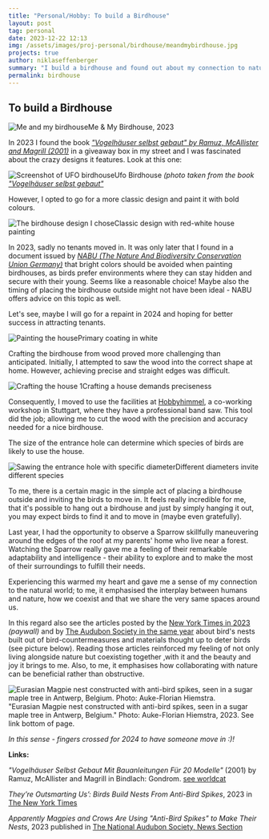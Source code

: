 ```yaml
---
title: "Personal/Hobby: To build a Birdhouse"
layout: post
tag: personal
date: 2023-12-22 12:13
img: /assets/images/proj-personal/birdhouse/meandmybirdhouse.jpg
projects: true
author: niklaseffenberger
summary: "I build a birdhouse and found out about my connection to nature"
permalink: birdhouse
---
```


## To build a Birdhouse


![Me and my birdhouse](/assets/images/proj-personal/birdhouse/meandmybirdhouse.jpg)Me & My Birdhouse, 2023

In 2023 I found the book *["Vogelhäuser selbst gebaut" by Ramuz, McAllister and Magrill (2001)](https://search.worldcat.org/de/title/76711712)* in a giveaway box in my street and I was fascinated about the crazy designs it features. Look at this one:

![Screenshot of UFO birdhouse](/assets/images/proj-personal/birdhouse/book_ufobirdhouse.jpeg)Ufo Birdhouse *(photo taken from the book ["Vogelhäuser selbst gebaut"](https://search.worldcat.org/de/title/76711712)*

However, I opted to go for a more classic design and paint it with bold colours.

![The birdhouse design I chose](/assets/images/proj-personal/birdhouse/redwhitepainting.jpg)Classic design with red-white house painting

In 2023, sadly no tenants moved in. It was only later that I found in a document issued by *[NABU (The Nature And Biodiversity Conservation Union Germany)](https://www.nabu.de/tiere-und-pflanzen/voegel/helfen/nistkaesten/01105.html)* that bright colors should be avoided when painting birdhouses, as birds prefer environments where they can stay hidden and secure with their young. Seems like a reasonable choice! Maybe also the timing of placing the birdhouse outside might not have been ideal - NABU offers advice on this topic as well.

Let's see, maybe I will go for a repaint in 2024 and hoping for better success in attracting tenants.

![Painting the house](/assets/images/proj-personal/birdhouse/paintingthehouse.jpg)Primary coating in white

Crafting the birdhouse from wood proved more challenging than anticipated. Initially, I attempted to saw the wood into the correct shape at home. However, achieving precise and straight edges was difficult.

![Crafting the house 1](/assets/images/proj-personal/birdhouse/housecrafting1.jpg)Crafting a house demands preciseness

Consequently, I moved to use the facilities at [Hobbyhimmel](https://hobbyhimmel.de/), a co-working workshop in Stuttgart, where they have a professional band saw. This tool  did the job; allowing me to cut the wood with the precision and accuracy needed for a nice birdhouse.

The size of the entrance hole can determine which species of birds are likely to use the house.

![Sawing the entrance hole with specific diameter](/assets/images/proj-personal/birdhouse/diameter.jpg)Different diameters invite different species

<div class="breaker"></div>

To me, there is a certain magic in the simple act of placing a birdhouse outside and inviting the birds to move in. It feels really incredible for me, that it's possible to hang out a birdhouse and just by simply hanging it out, you may expect birds to find it and to move in (maybe even gratefully).

Last year, I had the opportunity to observe a Sparrow skillfully maneuvering around the edges of the roof at my parents' home who live near a forest. Watching the Sparrow really gave me a feeling of their remarkable adaptability and intelligence - their ability to explore and to make the most of their surroundings to fulfill their needs.

Experiencing this warmed my heart and gave me a sense of my connection to the natural world; to me, it emphasised the interplay between humans and nature, how we coexist and that we share the very same spaces around us.

In this regard also see the articles posted by the [New York Times in 2023](https://www.nytimes.com/2023/07/13/science/magpies-birds-nests.html) *(paywall)* and by [The Audubon Society in the same year](https://www.audubon.org/news/apparently-magpies-and-crows-are-using-anti-bird-spikes-make-their-nests) about bird's nests built out of bird-countermeasures and materials thought up to deter birds (see picture below). Reading those articles reinforced my feeling of not only living alongside nature but coexisting together ‚with it and the beauty and joy it brings to me. Also, to me, it emphasises how collaborating with nature can be beneficial rather than obstructive.

![Eurasian Magpie nest constructed with anti-bird spikes, seen in a sugar maple tree in Antwerp, Belgium. Photo: Auke-Florian Hiemstra.](https://media.audubon.org/2023-07/Magpie-nest%2C-Antwerp-%28BE%29%2C-photo-Auke-Florian-Hiemstra-.jpg)"Eurasian Magpie nest constructed with anti-bird spikes, seen in a sugar maple tree in Antwerp, Belgium." Photo: Auke-Florian Hiemstra, 2023. See link bottom of page.

<div class="breaker"></div>

*In this sense - fingers crossed for 2024 to have someone move in :)!*



**Links:**

*"Vogelhäuser Selbst Gebaut Mit Bauanleitungen Für 20 Modelle"* (2001) by Ramuz, McAllister and Magrill in Bindlach: Gondrom. [see worldcat](https://search.worldcat.org/de/title/76711712)

*They’re Outsmarting Us’: Birds Build Nests From Anti-Bird Spikes*, 2023 in [The New York Times](https://www.nytimes.com/2023/07/13/science/magpies-birds-nests.html)

*Apparently Magpies and Crows Are Using "Anti-Bird Spikes" to Make Their Nests*, 2023 published in [The National Audubon Society, News Section](https://www.audubon.org/news/apparently-magpies-and-crows-are-using-anti-bird-spikes-make-their-nests)

